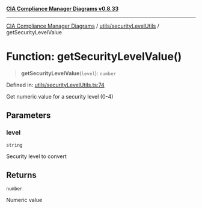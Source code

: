 [**CIA Compliance Manager Diagrams v0.8.33**](../../../README.md)

***

[CIA Compliance Manager Diagrams](../../../modules.md) / [utils/securityLevelUtils](../README.md) / getSecurityLevelValue

# Function: getSecurityLevelValue()

> **getSecurityLevelValue**(`level`): `number`

Defined in: [utils/securityLevelUtils.ts:74](https://github.com/Hack23/cia-compliance-manager/blob/1f4f2c51bc48d917eff1eb43881cee05d381f406/src/utils/securityLevelUtils.ts#L74)

Get numeric value for a security level (0-4)

## Parameters

### level

`string`

Security level to convert

## Returns

`number`

Numeric value
